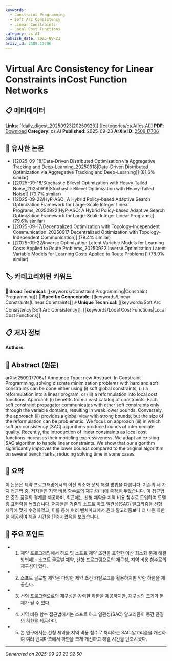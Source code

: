 ```yaml
---
keywords:
  - Constraint Programming
  - Soft Arc Consistency
  - Linear Constraints
  - Local Cost Functions
category: cs.AI
publish_date: 2025-09-23
arxiv_id: 2509.17706
---
```


<!-- KEYWORD_LINKING_METADATA:
{
  "processed_timestamp": "2025-09-23T23:02:50.766811",
  "vocabulary_version": "1.0",
  "selected_keywords": [
    "Constraint Programming",
    "Soft Arc Consistency",
    "Linear Constraints",
    "Local Cost Functions"
  ],
  "rejected_keywords": [],
  "similarity_scores": {
    "Constraint Programming": 0.78,
    "Soft Arc Consistency": 0.82,
    "Linear Constraints": 0.79,
    "Local Cost Functions": 0.77
  },
  "extraction_method": "AI_prompt_based",
  "budget_applied": true,
  "candidates_json": {
    "candidates": [
      {
        "surface": "Constraint Programming",
        "canonical": "Constraint Programming",
        "aliases": [
          "CP"
        ],
        "category": "broad_technical",
        "rationale": "Constraint Programming is a foundational concept in optimization and problem-solving, linking to various computational methods.",
        "novelty_score": 0.45,
        "connectivity_score": 0.88,
        "specificity_score": 0.7,
        "link_intent_score": 0.78
      },
      {
        "surface": "Soft Arc Consistency",
        "canonical": "Soft Arc Consistency",
        "aliases": [
          "SAC"
        ],
        "category": "unique_technical",
        "rationale": "Soft Arc Consistency is a specialized algorithmic approach that enhances constraint satisfaction problems, relevant for linking advanced techniques.",
        "novelty_score": 0.65,
        "connectivity_score": 0.72,
        "specificity_score": 0.8,
        "link_intent_score": 0.82
      },
      {
        "surface": "Linear Constraints",
        "canonical": "Linear Constraints",
        "aliases": [],
        "category": "specific_connectable",
        "rationale": "Linear Constraints are integral to optimization problems and connect to various mathematical modeling techniques.",
        "novelty_score": 0.5,
        "connectivity_score": 0.85,
        "specificity_score": 0.75,
        "link_intent_score": 0.79
      },
      {
        "surface": "Local Cost Functions",
        "canonical": "Local Cost Functions",
        "aliases": [],
        "category": "unique_technical",
        "rationale": "Local Cost Functions offer a nuanced approach to optimization, enhancing the expressiveness of constraint models.",
        "novelty_score": 0.68,
        "connectivity_score": 0.7,
        "specificity_score": 0.78,
        "link_intent_score": 0.77
      }
    ],
    "ban_list_suggestions": [
      "minimization problems",
      "variable domains",
      "solving time"
    ]
  },
  "decisions": [
    {
      "candidate_surface": "Constraint Programming",
      "resolved_canonical": "Constraint Programming",
      "decision": "linked",
      "scores": {
        "novelty": 0.45,
        "connectivity": 0.88,
        "specificity": 0.7,
        "link_intent": 0.78
      }
    },
    {
      "candidate_surface": "Soft Arc Consistency",
      "resolved_canonical": "Soft Arc Consistency",
      "decision": "linked",
      "scores": {
        "novelty": 0.65,
        "connectivity": 0.72,
        "specificity": 0.8,
        "link_intent": 0.82
      }
    },
    {
      "candidate_surface": "Linear Constraints",
      "resolved_canonical": "Linear Constraints",
      "decision": "linked",
      "scores": {
        "novelty": 0.5,
        "connectivity": 0.85,
        "specificity": 0.75,
        "link_intent": 0.79
      }
    },
    {
      "candidate_surface": "Local Cost Functions",
      "resolved_canonical": "Local Cost Functions",
      "decision": "linked",
      "scores": {
        "novelty": 0.68,
        "connectivity": 0.7,
        "specificity": 0.78,
        "link_intent": 0.77
      }
    }
  ]
}
-->

# Virtual Arc Consistency for Linear Constraints inCost Function Networks

## 📋 메타데이터

**Links**: [[daily_digest_20250923|20250923]] [[categories/cs.AI|cs.AI]]
**PDF**: [Download](https://arxiv.org/pdf/2509.17706.pdf)
**Category**: cs.AI
**Published**: 2025-09-23
**ArXiv ID**: [2509.17706](https://arxiv.org/abs/2509.17706)

## 🔗 유사한 논문
- [[2025-09-18/Data-Driven Distributed Optimization via Aggregative Tracking and Deep-Learning_20250918|Data-Driven Distributed Optimization via Aggregative Tracking and Deep-Learning]] (81.6% similar)
- [[2025-09-18/Stochastic Bilevel Optimization with Heavy-Tailed Noise_20250918|Stochastic Bilevel Optimization with Heavy-Tailed Noise]] (79.7% similar)
- [[2025-09-22/HyP-ASO_ A Hybrid Policy-based Adaptive Search Optimization Framework for Large-Scale Integer Linear Programs_20250922|HyP-ASO: A Hybrid Policy-based Adaptive Search Optimization Framework for Large-Scale Integer Linear Programs]] (79.6% similar)
- [[2025-09-17/Decentralized Optimization with Topology-Independent Communication_20250917|Decentralized Optimization with Topology-Independent Communication]] (79.4% similar)
- [[2025-09-22/Inverse Optimization Latent Variable Models for Learning Costs Applied to Route Problems_20250922|Inverse Optimization Latent Variable Models for Learning Costs Applied to Route Problems]] (78.9% similar)

## 🏷️ 카테고리화된 키워드
**🧠 Broad Technical**: [[keywords/Constraint Programming|Constraint Programming]]
**🔗 Specific Connectable**: [[keywords/Linear Constraints|Linear Constraints]]
**⚡ Unique Technical**: [[keywords/Soft Arc Consistency|Soft Arc Consistency]], [[keywords/Local Cost Functions|Local Cost Functions]]

## 📋 저자 정보

**Authors:** 

## 📄 Abstract (원문)

arXiv:2509.17706v1 Announce Type: new 
Abstract: In Constraint Programming, solving discrete minimization problems with hard and soft constraints can be done either using (i) soft global constraints, (ii) a reformulation into a linear program, or (iii) a reformulation into local cost functions. Approach (i) benefits from a vast catalog of constraints. Each soft constraint propagator communicates with other soft constraints only through the variable domains, resulting in weak lower bounds. Conversely, the approach (ii) provides a global view with strong bounds, but the size of the reformulation can be problematic. We focus on approach (iii) in which soft arc consistency (SAC) algorithms produce bounds of intermediate quality. Recently, the introduction of linear constraints as local cost functions increases their modeling expressiveness. We adapt an existing SAC algorithm to handle linear constraints. We show that our algorithm significantly improves the lower bounds compared to the original algorithm on several benchmarks, reducing solving time in some cases.

## 📝 요약

이 논문은 제약 프로그래밍에서의 이산 최소화 문제 해결 방법을 다룹니다. 기존의 세 가지 접근법 중, 저자들은 지역 비용 함수로의 재구성(iii)에 중점을 두었습니다. 이 접근법은 중간 품질의 경계를 제공하며, 최근에는 선형 제약을 지역 비용 함수로 도입하여 모델링 표현력을 높였습니다. 저자들은 기존의 소프트 아크 일관성(SAC) 알고리즘을 선형 제약에 맞게 수정하였고, 이를 통해 여러 벤치마크에서 원래 알고리즘보다 더 나은 하한을 제공하여 해결 시간을 단축시켰음을 보였습니다.

## 🎯 주요 포인트

- 1. 제약 프로그래밍에서 하드 및 소프트 제약 조건을 포함한 이산 최소화 문제 해결 방법에는 소프트 글로벌 제약, 선형 프로그램으로의 재구성, 지역 비용 함수로의 재구성이 있다.
- 2. 소프트 글로벌 제약은 다양한 제약 조건 카탈로그를 활용하지만 약한 하한을 제공한다.
- 3. 선형 프로그램으로의 재구성은 강력한 하한을 제공하지만, 재구성의 크기가 문제가 될 수 있다.
- 4. 지역 비용 함수 접근법에서는 소프트 아크 일관성(SAC) 알고리즘이 중간 품질의 하한을 제공한다.
- 5. 본 연구에서는 선형 제약을 지역 비용 함수로 처리하는 SAC 알고리즘을 개선하여 여러 벤치마크에서 하한을 크게 개선하고 해결 시간을 단축시켰다.


---

*Generated on 2025-09-23 23:02:50*